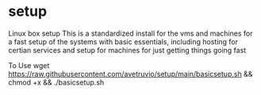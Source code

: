 # setup
Linux box setup
    This is a standardized install for the vms and machines for a fast setup of the systems with basic essentials, including hosting for certian services and setup for machines for just getting things going fast
    


To Use
wget https://raw.githubusercontent.com/avetruvio/setup/main/basicsetup.sh && chmod +x && ./basicsetup.sh
